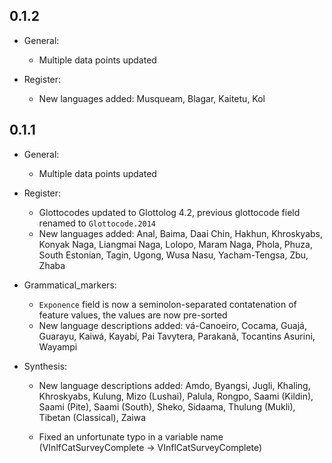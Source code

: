 0.1.2
---------

- General:

  - Multiple data points updated

- Register:
  
  - New languages added: Musqueam, Blagar, Kaitetu, Kol  

0.1.1
---------

- General:

  - Multiple data points updated

- Register:

  - Glottocodes updated to Glottolog 4.2, previous glottocode field renamed to `Glottocode.2014`
  - New languages added: Anal, Baima, Daai Chin, Hakhun, Khroskyabs, Konyak Naga, Liangmai Naga, 
    Lolopo, Maram Naga, Phola, Phuza, South Estonian, Tagin, Ugong, Wusa Nasu, Yacham-Tengsa, Zbu, Zhaba

- Grammatical_markers:

  - `Exponence` field is now a seminolon-separated contatenation of feature values, the values 
    are now pre-sorted 
  - New language descriptions added: vá-Canoeiro, Cocama, Guajá, Guarayu, Kaiwá, Kayabí, 
    Pai Tavytera, Parakanã, Tocantins Asurini, Wayampi


- Synthesis:

  - New language descriptions added: Amdo, Byangsi, Jugli, Khaling, Khroskyabs, Kulung, Mizo (Lushai), 
    Palula, Rongpo, Saami (Kildin), Saami (Pite), Saami (South), Sheko, Sidaama, Thulung (Mukli),
    Tibetan (Classical), Zaiwa

  - Fixed an unfortunate typo in a variable name (VInlfCatSurveyComplete -> VInflCatSurveyComplete)
  